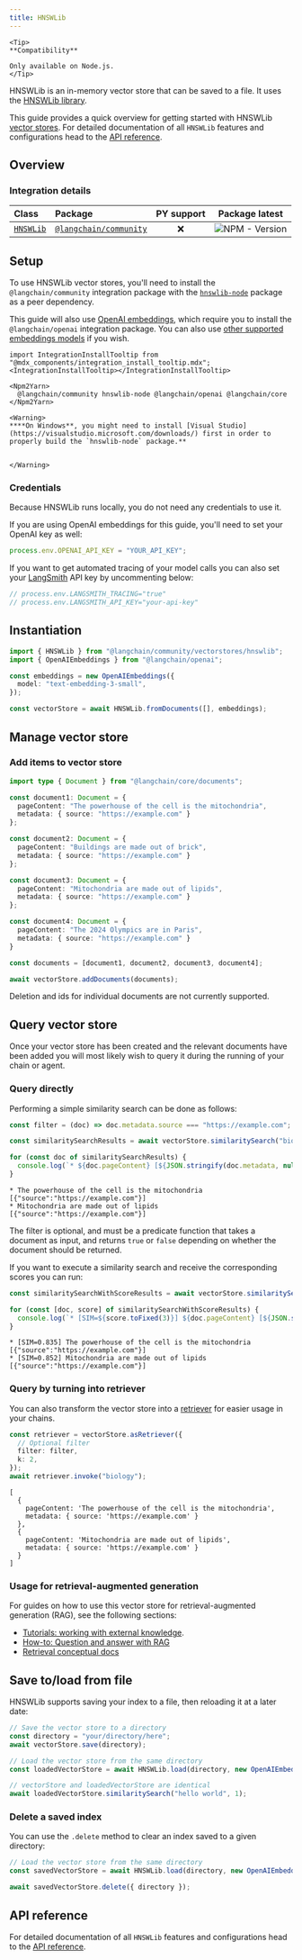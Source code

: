 ```yaml
---
title: HNSWLib
---
```


```{=mdx}
<Tip>
**Compatibility**

Only available on Node.js.
</Tip>
```

HNSWLib is an in-memory vector store that can be saved to a file. It uses the [HNSWLib library](https://github.com/nmslib/hnswlib).

This guide provides a quick overview for getting started with HNSWLib [vector stores](/oss/concepts/#vectorstores). For detailed documentation of all `HNSWLib` features and configurations head to the [API reference](https://api.js.langchain.com/classes/langchain_community_vectorstores_hnswlib.HNSWLib.html).

## Overview

### Integration details

| Class | Package | PY support |  Package latest |
| :--- | :--- | :---: | :---: |
| [`HNSWLib`](https://api.js.langchain.com/classes/langchain_community_vectorstores_hnswlib.HNSWLib.html) | [`@langchain/community`](https://npmjs.com/@langchain/community) | ❌ |  ![NPM - Version](https://img.shields.io/npm/v/@langchain/community?style=flat-square&label=%20&) |

## Setup

To use HNSWLib vector stores, you'll need to install the `@langchain/community` integration package with the [`hnswlib-node`](https://www.npmjs.com/package/hnswlib-node) package as a peer dependency.

This guide will also use [OpenAI embeddings](/oss/integrations/text_embedding/openai), which require you to install the `@langchain/openai` integration package. You can also use [other supported embeddings models](/oss/integrations/text_embedding) if you wish.

```{=mdx}
import IntegrationInstallTooltip from "@mdx_components/integration_install_tooltip.mdx";
<IntegrationInstallTooltip></IntegrationInstallTooltip>

<Npm2Yarn>
  @langchain/community hnswlib-node @langchain/openai @langchain/core
</Npm2Yarn>
```

```{=mdx}
<Warning>
****On Windows**, you might need to install [Visual Studio](https://visualstudio.microsoft.com/downloads/) first in order to properly build the `hnswlib-node` package.**


</Warning>
```

### Credentials

Because HNSWLib runs locally, you do not need any credentials to use it.

If you are using OpenAI embeddings for this guide, you'll need to set your OpenAI key as well:

```typescript
process.env.OPENAI_API_KEY = "YOUR_API_KEY";
```

If you want to get automated tracing of your model calls you can also set your [LangSmith](https://docs.smith.langchain.com/) API key by uncommenting below:

```typescript
// process.env.LANGSMITH_TRACING="true"
// process.env.LANGSMITH_API_KEY="your-api-key"
```

## Instantiation

```typescript
import { HNSWLib } from "@langchain/community/vectorstores/hnswlib";
import { OpenAIEmbeddings } from "@langchain/openai";

const embeddings = new OpenAIEmbeddings({
  model: "text-embedding-3-small",
});

const vectorStore = await HNSWLib.fromDocuments([], embeddings);
```

## Manage vector store

### Add items to vector store

```typescript
import type { Document } from "@langchain/core/documents";

const document1: Document = {
  pageContent: "The powerhouse of the cell is the mitochondria",
  metadata: { source: "https://example.com" }
};

const document2: Document = {
  pageContent: "Buildings are made out of brick",
  metadata: { source: "https://example.com" }
};

const document3: Document = {
  pageContent: "Mitochondria are made out of lipids",
  metadata: { source: "https://example.com" }
};

const document4: Document = {
  pageContent: "The 2024 Olympics are in Paris",
  metadata: { source: "https://example.com" }
}

const documents = [document1, document2, document3, document4];

await vectorStore.addDocuments(documents);
```

Deletion and ids for individual documents are not currently supported.

## Query vector store

Once your vector store has been created and the relevant documents have been added you will most likely wish to query it during the running of your chain or agent.

### Query directly

Performing a simple similarity search can be done as follows:

```typescript
const filter = (doc) => doc.metadata.source === "https://example.com";

const similaritySearchResults = await vectorStore.similaritySearch("biology", 2, filter);

for (const doc of similaritySearchResults) {
  console.log(`* ${doc.pageContent} [${JSON.stringify(doc.metadata, null)}]`);
}
```

```output
* The powerhouse of the cell is the mitochondria [{"source":"https://example.com"}]
* Mitochondria are made out of lipids [{"source":"https://example.com"}]
```

The filter is optional, and must be a predicate function that takes a document as input, and returns `true` or `false` depending on whether the document should be returned.

If you want to execute a similarity search and receive the corresponding scores you can run:

```typescript
const similaritySearchWithScoreResults = await vectorStore.similaritySearchWithScore("biology", 2, filter)

for (const [doc, score] of similaritySearchWithScoreResults) {
  console.log(`* [SIM=${score.toFixed(3)}] ${doc.pageContent} [${JSON.stringify(doc.metadata)}]`);
}
```

```output
* [SIM=0.835] The powerhouse of the cell is the mitochondria [{"source":"https://example.com"}]
* [SIM=0.852] Mitochondria are made out of lipids [{"source":"https://example.com"}]
```

### Query by turning into retriever

You can also transform the vector store into a [retriever](/oss/concepts/retrievers) for easier usage in your chains.

```typescript
const retriever = vectorStore.asRetriever({
  // Optional filter
  filter: filter,
  k: 2,
});
await retriever.invoke("biology");
```

```output
[
  {
    pageContent: 'The powerhouse of the cell is the mitochondria',
    metadata: { source: 'https://example.com' }
  },
  {
    pageContent: 'Mitochondria are made out of lipids',
    metadata: { source: 'https://example.com' }
  }
]
```

### Usage for retrieval-augmented generation

For guides on how to use this vector store for retrieval-augmented generation (RAG), see the following sections:

- [Tutorials: working with external knowledge](/oss/tutorials/#working-with-external-knowledge).
- [How-to: Question and answer with RAG](/oss/how-to/#qa-with-rag)
- [Retrieval conceptual docs](/oss/concepts/retrieval)

## Save to/load from file

HNSWLib supports saving your index to a file, then reloading it at a later date:

```typescript
// Save the vector store to a directory
const directory = "your/directory/here";
await vectorStore.save(directory);

// Load the vector store from the same directory
const loadedVectorStore = await HNSWLib.load(directory, new OpenAIEmbeddings());

// vectorStore and loadedVectorStore are identical
await loadedVectorStore.similaritySearch("hello world", 1);
```

### Delete a saved index

You can use the `.delete` method to clear an index saved to a given directory:

```typescript
// Load the vector store from the same directory
const savedVectorStore = await HNSWLib.load(directory, new OpenAIEmbeddings());

await savedVectorStore.delete({ directory });
```

## API reference

For detailed documentation of all `HNSWLib` features and configurations head to the [API reference](https://api.js.langchain.com/classes/langchain_community_vectorstores_hnswlib.HNSWLib.html).
